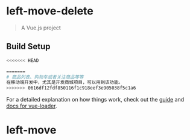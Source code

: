 # left-move-delete

> A Vue.js project

## Build Setup

``` bash
<<<<<<< HEAD

=======
# 商品列表、购物车或者关注商品等等
在移动端开发中，尤其是开发商城项目，可以用到该功能。
>>>>>>> 0616df12fdf850116f1c918eef3e905038f5c1a6
```

For a detailed explanation on how things work, check out the [guide](http://vuejs-templates.github.io/webpack/) and [docs for vue-loader](http://vuejs.github.io/vue-loader).
# left-move
